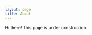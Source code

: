 ```yaml
---
layout: page
title: About
---
```


<p class="message">
    Hi there! This page is under construction.
</p>
